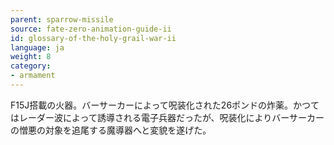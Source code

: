 ```yaml
---
parent: sparrow-missile
source: fate-zero-animation-guide-ii
id: glossary-of-the-holy-grail-war-ii
language: ja
weight: 8
category:
- armament
---
```


F15J搭載の火器。バーサーカーによって呪装化された26ポンドの炸薬。かつてはレーダー波によって誘導される電子兵器だったが、呪装化によりバーサーカーの憎悪の対象を追尾する魔導器へと変貌を遂げた。
